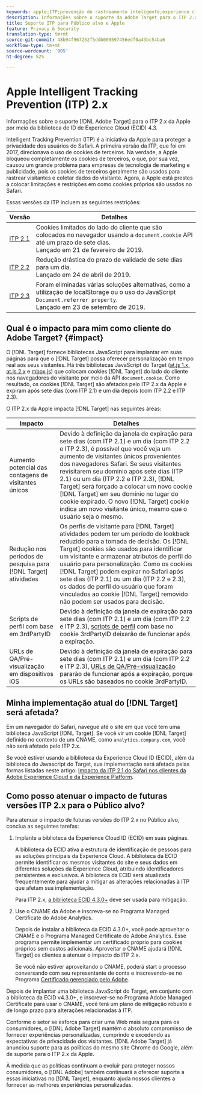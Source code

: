 ```yaml
---
keywords: apple;ITP;prevenção de rastreamento inteligente;experience cloud id;ecid;apple;ITP;smart tracking Prevention;experience cloud id;ecid;ecid
description: Informações sobre o suporte da Adobe Target para o ITP 2.x da Apple por meio da biblioteca de ID do Experience Cloud (ECID) 4.3.
title: Suporte ITP para Público alvo e Apple
feature: Privacy & Security
translation-type: tm+mt
source-git-commit: 48b94f967252f5ddb009597456edf0a43bc54ba6
workflow-type: tm+mt
source-wordcount: '905'
ht-degree: 52%

---
```



# Apple Intelligent Tracking Prevention (ITP) 2.x

Informações sobre o suporte [!DNL Adobe Target] para o ITP 2.x da Apple por meio da biblioteca de ID de Experience Cloud (ECID) 4.3.

Intelligent Tracking Prevention (ITP) é a iniciativa da Apple para proteger a privacidade dos usuários do Safari. A primeira versão da ITP, que foi em 2017, direcionava o uso de cookies de terceiros. Na verdade, a Apple bloqueou completamente os cookies de terceiros, o que, por sua vez, causou um grande problema para empresas de tecnologia de marketing e publicidade, pois os cookies de terceiros geralmente são usados para rastrear visitantes e coletar dados do visitante. Agora, a Apple está prestes a colocar limitações e restrições em como cookies próprios são usados no Safari.

Essas versões da ITP incluem as seguintes restrições:

| Versão | Detalhes |
| --- | --- |
| [ITP 2.1](https://webkit.org/blog/8613/intelligent-tracking-prevention-2-1/) | Cookies limitados do lado do cliente que são colocados no navegador usando a `document.cookie` API até um prazo de sete dias.<br>Lançado em 21 de fevereiro de 2019. |
| [ITP 2.2](https://webkit.org/blog/8828/intelligent-tracking-prevention-2-2/) | Redução drástica do prazo de validade de sete dias para um dia.<br>Lançado em 24 de abril de 2019. |
| [ITP 2.3](https://webkit.org/blog/9521/intelligent-tracking-prevention-2-3/) | Foram eliminadas várias soluções alternativas, como a utilização de localStorage ou o uso do JavaScript `Document.referrer property`.<br>Lançado em 23 de setembro de 2019. |

## Qual é o impacto para mim como cliente do Adobe Target? {#impact}

O [!DNL Target] fornece bibliotecas JavaScript para implantar em suas páginas para que o [!DNL Target] possa oferecer personalização em tempo real aos seus visitantes. Há três bibliotecas JavaScript do Target ([at.js 1.x, at.js 2.x](/help/c-implementing-target/c-implementing-target-for-client-side-web/c-how-atjs-works/how-atjs-works.md) e [mbox.js](/help/c-implementing-target/c-implementing-target-for-client-side-web/t-mbox-download/mbox-download.md)) que colocam cookies [!DNL Target] do lado do cliente nos navegadores do visitante por meio da API `document.cookie`. Como resultado, os cookies [!DNL Target] são afetados pelo ITP 2.x da Apple e expiram após sete dias (com ITP 2.1) e um dia depois (com ITP 2.2 e ITP 2.3).

O ITP 2.x da Apple impacta [!DNL Target] nas seguintes áreas:

| Impacto | Detalhes |
| --- | --- |
| Aumento potencial das contagens de visitantes únicos | Devido à definição da janela de expiração para sete dias (com ITP 2.1) e um dia (com ITP 2.2 e ITP 2.3), é possível que você veja um aumento de visitantes únicos provenientes dos navegadores Safari. Se seus visitantes revisitarem seu domínio após sete dias (ITP 2.1) ou um dia (ITP 2.2 e ITP 2.3), [!DNL Target] será forçado a colocar um novo cookie [!DNL Target] em seu domínio no lugar do cookie expirado. O novo [!DNL Target] cookie indica um novo visitante único, mesmo que o usuário seja o mesmo. |
| Redução nos períodos de pesquisa para [!DNL Target] atividades | Os perfis de visitante para [!DNL Target] atividades podem ter um período de lookback reduzido para a tomada de decisão. Os [!DNL Target] cookies são usados para identificar um visitante e armazenar atributos de perfil do usuário para personalização. Como os cookies [!DNL Target] podem expirar no Safari após sete dias (ITP 2.1) ou um dia (ITP 2.2 e 2.3), os dados de perfil do usuário que foram vinculados ao cookie [!DNL Target] removido não podem ser usados para decisão. |
| Scripts de perfil com base em 3rdPartyID | Devido à definição da janela de expiração para sete dias (com ITP 2.1) e um dia (com ITP 2.2 e ITP 2.3), [scripts de perfil](/help/c-target/c-visitor-profile/profile-parameters.md) com base no cookie 3rdPartyID deixarão de funcionar após a expiração. |
| URLs de QA/Pré-visualização em dispositivos iOS | Devido à definição da janela de expiração para sete dias (com ITP 2.1) e um dia (com ITP 2.2 e ITP 2.3), [URLs de QA/Pré-visualização](/help/c-activities/c-activity-qa/activity-qa.md) pararão de funcionar após a expiração, porque os URLs são baseados no cookie 3rdPartyID. |

## Minha implementação atual do [!DNL Target] será afetada?

Em um navegador do Safari, navegue até o site em que você tem uma biblioteca JavaScript [!DNL Target]. Se você vir um cookie [!DNL Target] definido no contexto de um CNAME, como `analytics.company.com`, você não será afetado pelo ITP 2.x.

Se você estiver usando a biblioteca da Experience Cloud ID (ECID), além da biblioteca do Javascript do Target, sua implementação será afetada pelas formas listadas neste artigo: [Impacto da ITP 2.1 do Safari nos clientes da Adobe Experience Cloud e da Experience Platform](https://medium.com/adobetech/safari-itp-2-1-impact-on-adobe-experience-cloud-customers-9439cecb55ac).

## Como posso atenuar o impacto de futuras versões ITP 2.x para o Público alvo?

Para atenuar o impacto de futuras versões do ITP 2.x no Público alvo, conclua as seguintes tarefas:

1. Implante a biblioteca da Experience Cloud ID (ECID) em suas páginas.

   A biblioteca da ECID ativa a estrutura de identificação de pessoas para as soluções principais da Experience Cloud. A biblioteca da ECID permite identificar os mesmos visitantes do site e seus dados em diferentes soluções da Experience Cloud, atribuindo identificadores persistentes e exclusivos. A biblioteca da ECID será atualizada frequentemente para ajudar a mitigar as alterações relacionadas à ITP que afetam sua implementação.

   Para ITP 2.x, [a biblioteca ECID 4.3.0+](https://experienceleague.adobe.com/docs/id-service/using/release-notes/release-notes.html) deve ser usada para mitigação.

1. Use o CNAME da Adobe e inscreva-se no Programa Managed Certificate do Adobe Analytics.

   Depois de instalar a biblioteca da ECID 4.3.0+, você pode aproveitar o CNAME e o Programa Managed Certificate do Adobe Analytics. Esse programa permite implementar um certificado próprio para cookies próprios sem custos adicionais. Aproveitar o CNAME ajudará [!DNL Target] os clientes a atenuar o impacto do ITP 2.x.

   Se você não estiver aproveitando o CNAME, poderá start o processo conversando com seu representante de conta e inscrevendo-se no Programa [Certificado gerenciado pelo Adobe](https://experienceleague.adobe.com/docs/core-services/interface/ec-cookies/cookies-first-party.html#adobe-managed-certificate-program).

Depois de implantar uma biblioteca JavaScript do Target, em conjunto com a biblioteca da ECID v4.3.0+, e inscrever-se no Programa Adobe Managed Certificate para usar o CNAME, você terá um plano de mitigação robusto e de longo prazo para alterações relacionadas à ITP.

Conforme o setor se esforça para criar uma Web mais segura para os consumidores, o [!DNL Adobe Target] mantém o absoluto compromisso de fornecer experiências personalizadas, cumprindo e excedendo as expectativas de privacidade dos visitantes. [!DNL Adobe Target] já anunciou suporte para as políticas do mesmo site Chrome do  [ ](/help/c-implementing-target/c-considerations-before-you-implement-target/c-privacy/google-chrome-samesite-cookie-policies.md) Google, além de suporte para o ITP 2.x da Apple.

À medida que as políticas continuam a evoluir para proteger nossos consumidores, o [!DNL Adobe] também continuará a oferecer suporte a essas iniciativas no [!DNL Target], enquanto ajuda nossos clientes a fornecer as melhores experiências personalizadas.

